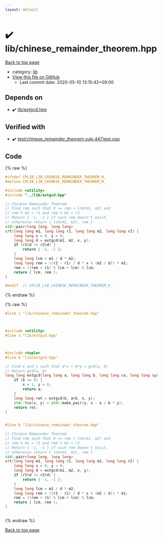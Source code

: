 ```yaml
---
layout: default
---
```


<!-- mathjax config similar to math.stackexchange -->
<script type="text/javascript" async
  src="https://cdnjs.cloudflare.com/ajax/libs/mathjax/2.7.5/MathJax.js?config=TeX-MML-AM_CHTML">
</script>
<script type="text/x-mathjax-config">
  MathJax.Hub.Config({
    TeX: { equationNumbers: { autoNumber: "AMS" }},
    tex2jax: {
      inlineMath: [ ['$','$'] ],
      processEscapes: true
    },
    "HTML-CSS": { matchFontHeight: false },
    displayAlign: "left",
    displayIndent: "2em"
  });
</script>

<script type="text/javascript" src="https://cdnjs.cloudflare.com/ajax/libs/jquery/3.4.1/jquery.min.js"></script>
<script src="https://cdn.jsdelivr.net/npm/jquery-balloon-js@1.1.2/jquery.balloon.min.js" integrity="sha256-ZEYs9VrgAeNuPvs15E39OsyOJaIkXEEt10fzxJ20+2I=" crossorigin="anonymous"></script>
<script type="text/javascript" src="../../assets/js/copy-button.js"></script>
<link rel="stylesheet" href="../../assets/css/copy-button.css" />


# :heavy_check_mark: lib/chinese_remainder_theorem.hpp

<a href="../../index.html">Back to top page</a>

* category: <a href="../../index.html#e8acc63b1e238f3255c900eed37254b8">lib</a>
* <a href="{{ site.github.repository_url }}/blob/master/lib/chinese_remainder_theorem.hpp">View this file on GitHub</a>
    - Last commit date: 2020-05-10 13:15:42+09:00




## Depends on

* :heavy_check_mark: <a href="extgcd.hpp.html">lib/extgcd.hpp</a>


## Verified with

* :heavy_check_mark: <a href="../../verify/test/chinese_remainder_theorem.yuki.447.test.cpp.html">test/chinese_remainder_theorem.yuki.447.test.cpp</a>


## Code

<a id="unbundled"></a>
{% raw %}
```cpp
#ifndef CPLIB_LIB_CHINESE_REMAINDER_THEOREM_H_
#define CPLIB_LIB_CHINESE_REMAINDER_THEOREM_H_

#include <utility>
#include "../lib/extgcd.hpp"

// Chinese Remainder Theorem
// Find rem such that 0 <= rem < lcm(m1, m2) and
// rem % m1 = r1 and rem % m2 = r2
// Return { -1, -1 } if such rem doesn't exist,
// otherwise return { lcm(m1, m2), rem }
std::pair<long long, long long>
crt(long long m1, long long r1, long long m2, long long r2) {
    long long x = 0, y = 0;
    long long d = extgcd(m1, m2, x, y);
    if (r1%d != r2%d) {
        return { -1, -1 };
    }
    long long lcm = m1 / d * m2;
    long long rem = ((r2 - r1) / d * x % (m2 / d)) * m1;
    rem = ((rem + r1) % lcm + lcm) % lcm;
    return { lcm, rem };
}

#endif  // CPLIB_LIB_CHINESE_REMAINDER_THEOREM_H_

```
{% endraw %}

<a id="bundled"></a>
{% raw %}
```cpp
#line 1 "lib/chinese_remainder_theorem.hpp"



#include <utility>
#line 1 "lib/extgcd.hpp"



#include <tuple>
#line 6 "lib/extgcd.hpp"

// Find x and y such that a*x + b*y = gcd(a, b)
// Return gcd(a, b)
long long extgcd(long long a, long long b, long long &x, long long &y) {
    if (b == 0) {
        x = 1, y = 0;
        return a;
    }
    long long ret = extgcd(b, a%b, x, y);
    std::tie(x, y) = std::make_pair(y, x - a / b * y);
    return ret;
}


#line 6 "lib/chinese_remainder_theorem.hpp"

// Chinese Remainder Theorem
// Find rem such that 0 <= rem < lcm(m1, m2) and
// rem % m1 = r1 and rem % m2 = r2
// Return { -1, -1 } if such rem doesn't exist,
// otherwise return { lcm(m1, m2), rem }
std::pair<long long, long long>
crt(long long m1, long long r1, long long m2, long long r2) {
    long long x = 0, y = 0;
    long long d = extgcd(m1, m2, x, y);
    if (r1%d != r2%d) {
        return { -1, -1 };
    }
    long long lcm = m1 / d * m2;
    long long rem = ((r2 - r1) / d * x % (m2 / d)) * m1;
    rem = ((rem + r1) % lcm + lcm) % lcm;
    return { lcm, rem };
}



```
{% endraw %}

<a href="../../index.html">Back to top page</a>

